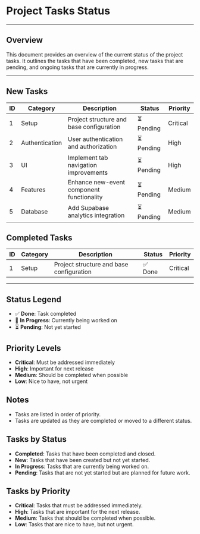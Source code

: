 # Project Tasks Status

******

## Overview
This document provides an overview of the current status of the project tasks. It outlines the tasks that have been completed, new tasks that are pending, and ongoing tasks that are currently in progress.

******

## New Tasks

| ID  | Category     | Description                               | Status  | Priority |
| --- | ------------ | ----------------------------------------- | ------- | -------- |
| 1   | Setup        | Project structure and base configuration  | ⏳ Pending | Critical |
| 2   | Authentication | User authentication and authorization     | ⏳ Pending | High     |
| 3   | UI           | Implement tab navigation improvements     | ⏳ Pending | High     |
| 4   | Features     | Enhance new-event component functionality | ⏳ Pending | Medium   |
| 5   | Database     | Add Supabase analytics integration        | ⏳ Pending | Medium   |


## Completed Tasks

| ID  | Category     | Description                               | Status  | Priority |
| --- | ------------ | ----------------------------------------- | ------- | -------- |
| 1   | Setup        | Project structure and base configuration  | ✅ Done | Critical |

***

## Status Legend

- ✅ **Done**: Task completed
- 🔄 **In Progress**: Currently being worked on
- ⏳ **Pending**: Not yet started

## Priority Levels

- **Critical**: Must be addressed immediately
- **High**: Important for next release
- **Medium**: Should be completed when possible
- **Low**: Nice to have, not urgent

## Notes

- Tasks are listed in order of priority.
- Tasks are updated as they are completed or moved to a different status.

## Tasks by Status

- **Completed**: Tasks that have been completed and closed.
- **New**: Tasks that have been created but not yet started.
- **In Progress**: Tasks that are currently being worked on.
- **Pending**: Tasks that are not yet started but are planned for future work.

## Tasks by Priority

- **Critical**: Tasks that must be addressed immediately.
- **High**: Tasks that are important for the next release.
- **Medium**: Tasks that should be completed when possible.
- **Low**: Tasks that are nice to have, but not urgent.

